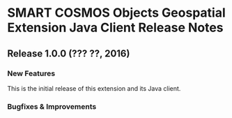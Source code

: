 # SMART COSMOS Objects Geospatial Extension Java Client Release Notes

## Release 1.0.0 (??? ??, 2016)

### New Features

This is the initial release of this extension and its Java client.

### Bugfixes & Improvements



